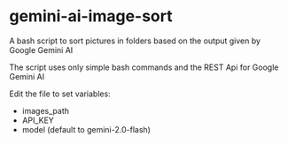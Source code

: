 # gemini-ai-image-sort
A bash script to sort pictures in folders based on the output given by Google Gemini AI

The script uses only simple bash commands and the REST Api for Google Gemini AI

Edit the file to set variables:
- images_path
- API_KEY
- model (default to gemini-2.0-flash)
